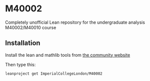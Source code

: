 # M40002
Completely unofficial Lean repository for the undergraduate analysis M40002/M40010 course

## Installation

Install the lean and mathlib tools from [the community website](https://leanprover-community.github.io/get_started.html)

Then type this:

```
leanproject get ImperialCollegeLondon/M40002
```
